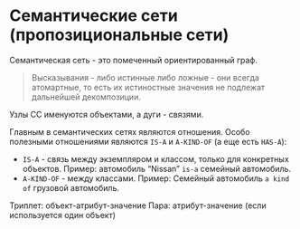 # Семантические сети (пропозициональные сети)
Семантическая сеть - это помеченный ориентированный граф.

> Высказывания - либо истинные либо ложные - они всегда атомартные, то есть их истиностные значения не подлежат дальнейшей декомпозиции.

Узлы СС именуются объектами, а дуги - связями.

Главным в семантических сетях являются отношения. Особо полезными отношениями являются `IS-A` и `A-KIND-OF` (а еще есть `HAS-A`):
* `IS-A` - связь между экземпляром и классом, только для конкретных объектов. Пример: автомобиль “Nissan” `is-a` семейный автомобиль.
* `A-KIND-OF` - между классами. Пример: Семейный автомобиль `a kind of` грузовой автомобиль.

Триплет: объект-атрибут-значение
Пара: атрибут-значение (если используется один объект)